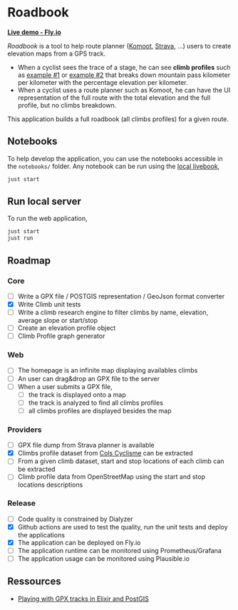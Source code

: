 # Roadbook

[**Live demo - Fly.io**](https://roadbook.fly.dev/)

*Roadbook* is a tool to help route planner ([Komoot](https://www.komoot.com), [Strava](https://www.strava.com), ...) users to create elevation maps from a GPS track.

- When a cyclist sees the trace of a stage, he can see **climb profiles** such as [example #1](https://climbfinder.com/en/climbs/alpe-d-huez) or [example #2](https://www.cols-cyclisme.com/vanoise/france/col-de-la-loze-depuis-brides-les-bains-c3612.htm) that breaks down mountain pass kilometer per kilometer with the percentage elevation per kilometer.
- When a cyclist uses a route planner such as Komoot, he can have the UI representation of the full route with the total elevation and the full profile, but no climbs breakdown.

This application builds a full roadbook (all climbs profiles) for a given route.

## Notebooks

To help develop the application, you can use the notebooks accessible in the `notebooks/` folder. Any notebook can be run using the [local livebook](http://localhost:8080),

```bash
just start
```

## Run local server

To run the web application,

```bash
just start
just run
```

## Roadmap

### Core

- [ ] Write a GPX file / POSTGIS representation / GeoJson format converter
- [x] Write Climb unit tests
- [ ] Write a climb research engine to filter climbs by name, elevation, average slope or start/stop
- [ ] Create an elevation profile object
- [ ] Climb Profile graph generator

### Web

- [ ] The homepage is an infinite map displaying availables climbs
- [ ] An user can drag&drop an GPX file to the server
- [ ] When a user submits a GPX file,
  - [ ] the track is displayed onto a map
  - [ ] the track is analyzed to find all climbs profiles
  - [ ] all climbs profiles are displayed besides the map

### Providers

- [ ] GPX file dump from Strava planner is available
- [x] Climbs profile dataset from [Cols Cyclisme](https://www.cols-cyclisme.com) can be extracted
- [ ] From a given climb dataset, start and stop locations of each climb can be extracted
- [ ] Climb profile data from OpenStreetMap using the start and stop locations descriptions

### Release

- [ ] Code quality is constrained by Dialyzer
- [x] Github actions are used to test the quality, run the unit tests and deploy the applications
- [x] The application can be deployed on Fly.io
- [ ] The application runtime can be monitored using Prometheus/Grafana
- [ ] The application usage can be monitored using Plausible.io

## Ressources

- [Playing with GPX tracks in Elixir and PostGIS](https://caspg.com/blog/playing-with-gpx-tracks-in-elixir-and-postgis)